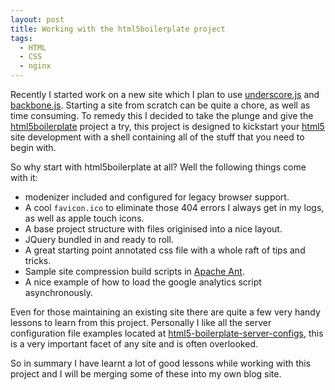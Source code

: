 ```yaml
---
layout: post
title: Working with the html5boilerplate project
tags: 
  - HTML
  - CSS
  - nginx
---
```


Recently I started work on a new site which I plan to use [underscore.js](http://documentcloud.github.com/underscore/) and [backbone.js](http://documentcloud.github.com/backbone/). Starting a site from scratch can be quite a chore, as well as time consuming. To remedy this I decided to take the plunge and give the [html5boilerplate](http://html5boilerplate.com/) project a try, this project is designed to kickstart your [html5](http://developers.whatwg.org/) site development with a shell containing all of the stuff that you need to begin with.


So why start with html5boilerplate at all? Well the following things come with it:
* modenizer included and configured for legacy browser support.
* A cool `favicon.ico` to eliminate those 404 errors I always get in my logs, as well as apple touch icons.
* A base project structure with files originised into a nice layout.
* JQuery bundled in and ready to roll.
* A great starting point annotated css file with a whole raft of tips and tricks.
* Sample site compression build scripts in [Apache Ant](http://ant.apache.org/).
* A nice example of how to load the google analytics script asynchronously.

Even for those maintaining an existing site there are quite a few very handy lessons to learn from this project. Personally I like all the server configuration file examples located at [html5-boilerplate-server-configs](https://github.com/paulirish/html5-boilerplate-server-configs), this is a very important facet of any site and is often overlooked.

So in summary I have learnt a lot of good lessons while working with this project and I will be merging some of these into my own blog site.